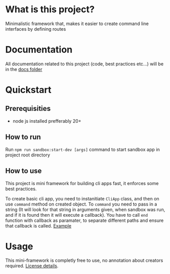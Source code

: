 # What is this project?

Minimalistic framework that, makes it easier to create command line interfaces by defining routes

# Documentation

All documentation related to this project (code, best practices etc...) will be in the [docs folder](./docs)

# Quickstart

## Prerequisities

- node js installed prefferably 20+

## How to run

Run `npm run sandbox:start-dev [args]` command to start sandbox app in project root directory

## How to use

This project is mini framework for building cli apps fast, it enforces some best practices.

To create basic cli app, you need to instanitiate `CliApp` class, and then on use `command` method on created object. To `command` you need to pass in a string (It will look for that string in arguments given, when sandbox was run, and if it is found then it will execute a callback). You have to call `end` function with callback as paramater, to separate different paths and ensure that callback is called. [Example](./sandbox/index.ts)

# Usage

This mini-framework is completly free to use, no annotation about creators required.
[License details](./LICENSE).
